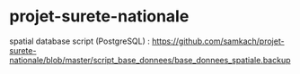 # projet-surete-nationale

spatial database script (PostgreSQL) : https://github.com/samkach/projet-surete-nationale/blob/master/script_base_donnees/base_donnees_spatiale.backup
